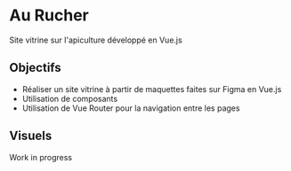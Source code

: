 # Au Rucher

Site vitrine sur l'apiculture développé en Vue.js

## Objectifs

- Réaliser un site vitrine à partir de maquettes faites sur Figma en Vue.js
- Utilisation de composants
- Utilisation de Vue Router pour la navigation entre les pages

## Visuels

Work in progress
